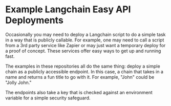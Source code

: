 # Example Langchain Easy API Deployments

Occasionally you may need to deploy a Langchain script to do a simple task in a way that is publicly callable. For example, one may need to call a script from a 3rd party service like Zapier or may just want a temporary deploy for a proof of concept. These services offer easy ways to get up and running fast.

The examples in these repositories all do the same thing: deploy a simple chain as a publicly accessible endpoint. In this case, a chain that takes in a name and returns a fun title to go with it. For example, "John" could be "Jolly John."

The endpoints also take a key that is checked against an environment variable for a simple security safeguard.
